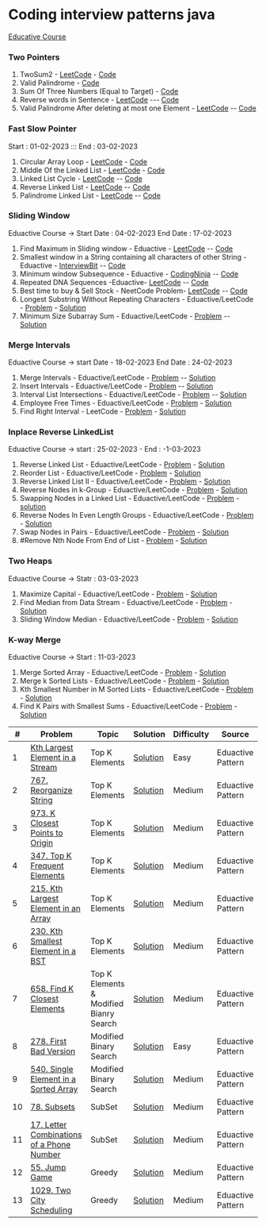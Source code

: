 
# Coding interview patterns java

[Educative Course](https://www.educative.io/courses/grokking-coding-interview-patterns-java/)

### Two Pointers
1. TwoSum2 - [LeetCode](https://leetcode.com/problems/two-sum-ii-input-array-is-sorted/description/) - [Code](https://github.com/gopalakrishnan-anbumani/AlgoDS/blob/main/src/com/practise/algo/patterns/two-pointers/TwoSum2.java)
2. Valid Palindrome - [Code](https://github.com/gopalakrishnan-anbumani/AlgoDS/blob/main/src/com/practise/algo/patterns/two-pointers/ValidPalindrome.java)
3. Sum Of Three Numbers (Equal to Target) - [Code](https://github.com/gopalakrishnan-anbumani/AlgoDS/blob/main/src/com/practise/algo/patterns/two-pointers/SumOfThree.java)
4. Reverse words in Sentence - [LeetCode](https://leetcode.com/problems/reverse-words-in-a-string/description/) --- [Code](https://github.com/gopalakrishnan-anbumani/AlgoDS/blob/main/src/com/practise/algo/patterns/two-pointers/ReverseWordsInSentence.java)
5. Valid Palindrome After deleting at most one Element - [LeetCode](https://leetcode.com/problems/valid-palindrome-ii/description/)  -- [Code](https://github.com/gopalakrishnan-anbumani/AlgoDS/blob/main/src/com/practise/algo/patterns/two-pointers/ValidPalindrom2.java)


### Fast Slow Pointer
Start : 01-02-2023 ::: End : 03-02-2023
1. Circular Array Loop - [LeetCode](https://leetcode.com/problems/circular-array-loop/description/) - [Code](https://github.com/gopalakrishnan-anbumani/AlgoDS/blob/main/src/com/practise/algo/patterns/fast-slow-pointer/CircularArrayLoop.java)
2. Middle Of the Linked List - [LeetCode](https://leetcode.com/problems/middle-of-the-linked-list/description/) - [Code](https://github.com/gopalakrishnan-anbumani/AlgoDS/blob/main/src/com/practise/algo/patterns/fast-slow-pointer/MiddleLinkedList.java)
3. Linked List Cycle - [LeetCode](https://leetcode.com/problems/linked-list-cycle/description/) -- [Code](https://github.com/gopalakrishnan-anbumani/AlgoDS/blob/main/src/com/practise/algo/patterns/fast-slow-pointer/LinkedListCycle.java)
4. Reverse Linked List - [LeetCode](https://leetcode.com/problems/reverse-linked-list/description/) -- [Code](https://github.com/gopalakrishnan-anbumani/AlgoDS/blob/main/src/com/practise/algo/patterns/fast-slow-pointer/ReverseLinkedList.java)
5. Palindrome Linked List - [LeetCode](https://leetcode.com/problems/palindrome-linked-list/description/) -- [Code](https://github.com/gopalakrishnan-anbumani/AlgoDS/blob/main/src/com/practise/algo/patterns/fast-slow-pointer/PalindromeLinkedList.java)


### Sliding Window
Eduactive Course -> Start Date : 04-02-2023  End Date : 17-02-2023
1. Find Maximum in Sliding window - Eduactive - [LeetCode](https://leetcode.com/problems/sliding-window-maximum/description/) -- [Code](https://github.com/gopalakrishnan-anbumani/AlgoDS/blob/main/src/com/practise/algo/patterns/sliding-window/FindMaxInWindow.java)
2. Smallest window in a String containing all characters of other String - Eduactive - [InterviewBit](https://www.interviewbit.com/problems/window-string/) -- [Code](https://github.com/gopalakrishnan-anbumani/AlgoDS/blob/main/src/com/practise/algo/patterns/sliding-window/MinWindowString.java)
3. Minimum window Subsequence - Eduactive - [CodingNinja](https://www.codingninjas.com/codestudio/problems/minimum-window-subsequence_2181133?leftPanelTab=0) -- [Code](https://github.com/gopalakrishnan-anbumani/AlgoDS/blob/main/src/com/practise/algo/patterns/sliding-window/MinWindowSubsequence.java)
4. Repeated DNA Sequences -Eduactive- [LeetCode](https://leetcode.com/problems/repeated-dna-sequences/description/) -- [Code](https://github.com/gopalakrishnan-anbumani/AlgoDS/blob/main/src/com/practise/algo/patterns/sliding-window/RepeatedDNASequences.java)
5. Best time to buy & Sell Stock - NeetCode Problem- [LeetCode](https://leetcode.com/problems/best-time-to-buy-and-sell-stock/description/) -- [Code](https://github.com/gopalakrishnan-anbumani/AlgoDS/blob/main/src/com/practise/algo/patterns/sliding-window/BestTimeToBuySellStock.java)
6. Longest Substring Without Repeating Characters - Eduactive/LeetCode - [Problem](https://leetcode.com/problems/longest-substring-without-repeating-characters/description/) - [Solution](https://github.com/gopalakrishnan-anbumani/AlgoDS/blob/main/src/com/practise/algo/patterns/sliding-window/LongestSubstringWithoutRepeatingCharacters.java)
7. Minimum Size Subarray Sum - Eduactive/LeetCode - [Problem](https://leetcode.com/problems/minimum-size-subarray-sum/description/) -- [Solution](https://github.com/gopalakrishnan-anbumani/AlgoDS/blob/main/src/com/practise/algo/patterns/sliding-window/MinSizeSubarraySum.java)


### Merge Intervals
Eduactive Course -> start Date - 18-02-2023 End Date : 24-02-2023
1. Merge Intervals - Eduactive/LeetCode - [Problem](https://leetcode.com/problems/merge-intervals/description/) -- [Solution](https://github.com/gopalakrishnan-anbumani/AlgoDS/blob/main/src/com/practise/algo/MergeIntervals/MergeIntervals.java)
2. Insert Intervals - Eduactive/LeetCode - [Problem](https://leetcode.com/problems/insert-interval/description/) -- [Solution](https://github.com/gopalakrishnan-anbumani/AlgoDS/blob/main/src/com/practise/algo/patterns/merge-intervals/InsertInterval.java)
3. Interval List Intersections - Eduactive/LeetCode - [Problem](https://leetcode.com/problems/interval-list-intersections/description/) -- [Solution](https://github.com/gopalakrishnan-anbumani/AlgoDS/blob/main/src/com/practise/algo/patterns/merge-intervals/IntervalListIntersections.java)
4. Employee Free Times - Eduactive/LeetCode - [Problem](https://leetcode.com/problems/employee-free-time/) - [Solution](https://github.com/gopalakrishnan-anbumani/AlgoDS/blob/main/src/com/practise/algo/patterns/merge-intervals/EmployeeFreeTimes.java)
5. Find Right Interval - LeetCode - [Problem](https://leetcode.com/problems/find-right-interval/description/) - [Solution](https://github.com/gopalakrishnan-anbumani/AlgoDS/blob/main/src/com/practise/algo/patterns/merge-intervals/FindRightInterval.java)

### Inplace Reverse LinkedList
Eduactive Course -> start : 25-02-2023 - End : -1-03-2023
1. Reverse Linked List - Eduactive/LeetCode - [Problem](https://leetcode.com/problems/reverse-linked-list/description/) - [Solution](https://github.com/gopalakrishnan-anbumani/DSAVault/blob/main/src/com/practise/algo/patterns/inplace-reverse-linkedlist/ReverseLinkedList.java)
2. Reorder List - Eduactive/LeetCode - [Problem](https://leetcode.com/problems/reorder-list/description/) - [Solution](https://github.com/gopalakrishnan-anbumani/DSAVault/blob/main/src/com/practise/algo/patterns/inplace-reverse-linkedlist/ReorderList.java)
3. Reverse Linked List II - Eduactive/LeetCode - [Problem](https://leetcode.com/problems/reverse-linked-list-ii/) - [Solution](https://github.com/gopalakrishnan-anbumani/DSAVault/blob/main/src/com/practise/algo/patterns/inplace-reverse-linkedlist/ReverseLinkedList2.java)
4. Reverse Nodes in k-Group - Eduactive/LeetCode - [Problem](https://leetcode.com/problems/reverse-nodes-in-k-group/) - [Solution](https://github.com/gopalakrishnan-anbumani/DSAVault/blob/main/src/com/practise/algo/patterns/inplace-reverse-linkedlist/ReverseNodesinKGroup.java)
5. Swapping Nodes in a Linked List - Eduactive/LeetCode - [Problem](https://leetcode.com/problems/swapping-nodes-in-a-linked-list/description/) - [solution](https://github.com/gopalakrishnan-anbumani/DSAVault/blob/main/src/com/practise/algo/patterns/inplace-reverse-linkedlist/SwappingNodesInLinkedList.java)
6. Reverse Nodes In Even Length Groups - Eduactive/LeetCode - [Problem](https://leetcode.com/problems/reverse-nodes-in-even-length-groups/description/) - [Solution](https://github.com/gopalakrishnan-anbumani/DSAVault/blob/main/src/com/practise/algo/patterns/inplace-reverse-linkedlist/ReverseNodesInEvenLengthGroups.java)
7. Swap Nodes in Pairs - Eduactive/LeetCode - [Problem](https://leetcode.com/problems/swap-nodes-in-pairs/description/) - [Solution](https://github.com/gopalakrishnan-anbumani/DSAVault/blob/main/src/com/practise/algo/patterns/inplace-reverse-linkedlist/SwapNodesInPairs.java)
8. #Remove Nth Node From End of List - [Problem](https://leetcode.com/problems/remove-nth-node-from-end-of-list/description/) - [Solution](https://github.com/gopalakrishnan-anbumani/DSAVault/blob/main/src/com/practise/algo/patterns/inplace-reverse-linkedlist/RemoveNthNodeFromEndList.java)


### Two Heaps
Eduactive Course -> Statr : 03-03-2023
1. Maximize Capital - Eduactive/LeetCode - [Problem](https://leetcode.com/problems/ipo/description/) - [Solution](https://github.com/gopalakrishnan-anbumani/DSAVault/blob/main/src/com/practise/algo/patterns/two-heaps/MaximizeCapital.java)
2. Find Median from Data Stream - Eduactive/LeetCode - [Problem](https://leetcode.com/problems/find-median-from-data-stream/description/) - [Solution](https://github.com/gopalakrishnan-anbumani/DSAVault/blob/main/src/com/practise/algo/patterns/two-heaps/FindMedianFromDataStream.java)
3. Sliding Window Median - Eduactive/LeetCode - [Problem](https://leetcode.com/problems/sliding-window-median/description/) - [Solution](https://github.com/gopalakrishnan-anbumani/DSAVault/blob/main/src/com/practise/algo/patterns/two-heaps/SlidingWindowMedian.java)

### K-way Merge
Eduactive Course -> Start : 11-03-2023
1. Merge Sorted Array - Eduactive/LeetCode - [Problem](https://leetcode.com/problems/merge-sorted-array/description/) - [Solution](https://github.com/gopalakrishnan-anbumani/DSAVault/blob/main/src/com/practise/algo/patterns/k-way-merge/MergeSortedArray.java)
2. Merge k Sorted Lists - Eduactive/LeetCode - [Problem](https://leetcode.com/problems/merge-k-sorted-lists/description/) - [Solution](https://github.com/gopalakrishnan-anbumani/DSAVault/blob/main/src/com/practise/algo/patterns/k-way-merge/MergeKSortedLists.java)
3. Kth Smallest Number in M Sorted Lists - Eduactive/LeetCode - [Problem](https://leetcode.com/problems/kth-smallest-element-in-a-sorted-matrix/description/) - [Solution](https://github.com/gopalakrishnan-anbumani/DSAVault/blob/main/src/com/practise/algo/patterns/k-way-merge/KthSmallestNumberInMSortedLists.java)
4. Find K Pairs with Smallest Sums - Eduactive/LeetCode -  [Problem](https://leetcode.com/problems/find-k-pairs-with-smallest-sums/description/) - [Solution](https://github.com/gopalakrishnan-anbumani/DSAVault/blob/main/src/com/practise/algo/patterns/k-way-merge/Find%20K%20Pairs%20with%20Smallest%20Sums.java)


| # | Problem                 | Topic   | Solution    |   Difficulty |  Source  |
|---|-------------------------|---------|-------------|--------------|----------|
| 1 | [Kth Largest Element in a Stream](https://leetcode.com/problems/kth-largest-element-in-a-stream/description/) | Top K Elements | [Solution](https://github.com/gopalakrishnan-anbumani/DSAVault/blob/main/src/com/practise/algo/patterns/two-heaps/Kth%20Largest%20Element%20in%20a%20Stream.java) | Easy | Eduactive Pattern |
| 2 | [767. Reorganize String](https://leetcode.com/problems/reorganize-string/description/) | Top K Elements | [Solution](https://github.com/gopalakrishnan-anbumani/DSAVault/blob/main/src/com/practise/algo/patterns/top-k-elements/ReorganizeString.java) | Medium | Eduactive Pattern |
| 3 | [973. K Closest Points to Origin](https://leetcode.com/problems/k-closest-points-to-origin/description/) | Top K Elements | [Solution](https://github.com/gopalakrishnan-anbumani/DSAVault/blob/main/src/com/practise/algo/patterns/top-k-elements/KClosestPointstoOrigin.java) | Medium | Eduactive Pattern |
| 4 | [347. Top K Frequent Elements](https://leetcode.com/problems/top-k-frequent-elements/description/) | Top K Elements | [Solution](https://github.com/gopalakrishnan-anbumani/DSAVault/blob/main/src/com/practise/algo/patterns/top-k-elements/TopKFrequentElements.java) | Medium | Eduactive Pattern |
| 5 | [215. Kth Largest Element in an Array](https://leetcode.com/problems/kth-largest-element-in-an-array/description/) | Top K Elements | [Solution](https://github.com/gopalakrishnan-anbumani/DSAVault/blob/main/src/com/practise/algo/patterns/top-k-elements/KthLargestElementinanArray.java) | Medium | Eduactive Pattern |
| 6 | [230. Kth Smallest Element in a BST](https://leetcode.com/problems/kth-smallest-element-in-a-bst/description/) | Top K Elements | [Solution](https://github.com/gopalakrishnan-anbumani/DSAVault/blob/main/src/com/practise/algo/patterns/top-k-elements/Kth%20Smallest%20Element%20in%20a%20BST.java) | Medium | Eduactive Pattern |
| 7 | [658. Find K Closest Elements](https://leetcode.com/problems/find-k-closest-elements/description/) | Top K Elements & Modified Bianry Search | [Solution](https://github.com/gopalakrishnan-anbumani/DSAVault/blob/main/src/com/practise/algo/patterns/top-k-elements/Find%20K%20Closest%20Elements.java) | Medium | Eduactive Pattern |
| 8 | [278. First Bad Version](https://leetcode.com/problems/first-bad-version/description/) | Modified Binary Search | [Solution](https://github.com/gopalakrishnan-anbumani/DSAVault/blob/main/src/com/practise/algo/patterns/modified-binary-search/FirstBadVersion.java) | Easy | Eduactive Pattern |
| 9 | [540. Single Element in a Sorted Array](https://leetcode.com/problems/single-element-in-a-sorted-array/description/) | Modified Binary Search | [Solution](https://github.com/gopalakrishnan-anbumani/DSAVault/blob/main/src/com/practise/algo/patterns/modified-binary-search/SingleElementSortedArray.java) | Medium | Eduactive Pattern |
| 10 | [78. Subsets](https://leetcode.com/problems/subsets/description/) | SubSet | [Solution](https://github.com/gopalakrishnan-anbumani/DSAVault/blob/main/src/com/practise/algo/patterns/subsets/Subsets.java) | Medium | Eduactive Pattern |
| 11 | [17. Letter Combinations of a Phone Number](https://leetcode.com/problems/letter-combinations-of-a-phone-number/description/) | SubSet | [Solution](https://github.com/gopalakrishnan-anbumani/DSAVault/blob/main/src/com/practise/algo/patterns/subsets/LetterCombinationsofaPhoneNumber.java) | Medium | Eduactive Pattern |
| 12 | [55. Jump Game](https://leetcode.com/problems/jump-game/description/) | Greedy | [Solution](https://github.com/gopalakrishnan-anbumani/DSAVault/blob/main/src/com/practise/algo/patterns/greedy/JumpGame.java) | Medium | Eduactive Pattern |
| 13 | [1029. Two City Scheduling](https://leetcode.com/problems/two-city-scheduling/description/) | Greedy | [Solution](https://github.com/gopalakrishnan-anbumani/DSAVault/blob/main/src/com/practise/algo/patterns/greedy/Two%20City%20Scheduling.java) | Medium | Eduactive Pattern |
